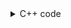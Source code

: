 <details><summary>C++ code</summary>

Runtime `773 ms` Beats `62.96%`.<br>
Memory `223.4 MB` Beats `41.48%`.

![](../../../../assets/1519.png)

</details>
